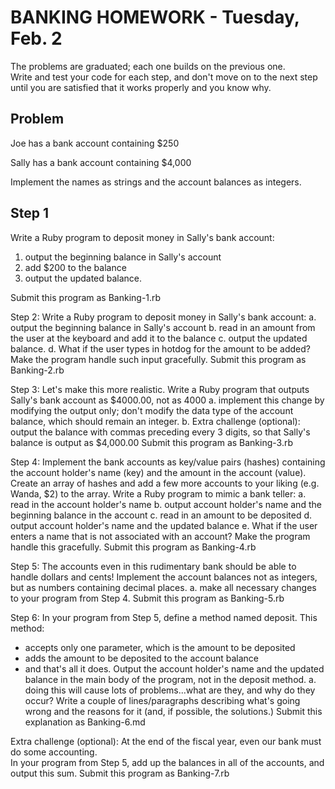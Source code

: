 BANKING HOMEWORK - Tuesday, Feb. 2
==================================

The problems are graduated; each one builds on the previous one.  
Write and test your code for each step, and don't move on to the next step
until you are satisfied that it works properly and you know why. 

Problem
-------
Joe has a bank account containing $250

Sally has a bank account containing $4,000

Implement the names as strings and the account balances as integers.

Step 1 
------
Write a Ruby program to deposit money in Sally's bank account:

1. output the beginning balance in Sally's account
2. add $200 to the balance
3. output the updated balance.

Submit this program as Banking-1.rb

Step 2:  Write a Ruby program to deposit money in Sally's bank account:
a.  output the beginning balance in Sally's account
b.  read in an amount from the user at the keyboard and add it to the balance
c.  output the updated balance.
d.  What if the user types in hotdog for the amount to be added?  Make the program handle such
input gracefully.
Submit this program as Banking-2.rb

Step 3:  Let's make this more realistic.  Write a Ruby program that outputs Sally's bank account
as $4000.00, not as 4000
a.  implement this change by modifying the output only; don't modify the data type of the account 
balance, which should remain an integer.
b.  Extra challenge (optional):  output the balance with commas preceding every 3 digits, so that
Sally's balance is output as $4,000.00
Submit this program as Banking-3.rb

Step 4:  Implement the bank accounts as key/value pairs (hashes) 
containing the account holder's name (key) and the amount in the account (value).  
Create an array of hashes and add a few more accounts to your liking (e.g. Wanda, $2) to the array.
Write a Ruby program to mimic a bank teller:
a.  read in the account holder's name
b.  output account holder's name and the beginning balance in the account 
c.  read in an amount to be deposited
d.  output account holder's name and the updated balance
e.  What if the user enters a name that is not associated with an account?  Make the program handle this gracefully.
Submit this program as Banking-4.rb

Step 5:  The accounts even in this rudimentary bank should be able to handle dollars and cents!  Implement the
account balances not as integers, but as numbers containing decimal places. 
a.  make all necessary changes to your program from Step 4.
Submit this program as Banking-5.rb

Step 6:  In your program from Step 5, define a method named deposit.  This method:
  * accepts only one parameter, which is the amount to be deposited
  * adds the amount to be deposited to the account balance
  * and that's all it does.
Output the account holder's name and the updated balance in the main body of the program,
not in the deposit method.
a.  doing this will cause lots of problems...what are they, and why do they occur?
Write a couple of lines/paragraphs describing what's going wrong and the reasons for it (and, 
if possible, the solutions.)
Submit this explanation as Banking-6.md

Extra challenge (optional):  At the end of the fiscal year, even our bank must do some accounting.  
In your program from Step 5, add up the balances in all of the accounts, and output this sum.
Submit this program as Banking-7.rb


